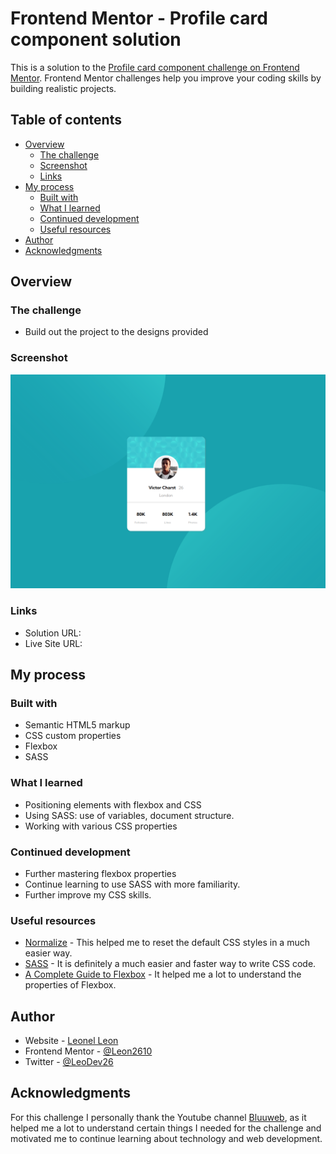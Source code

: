 # Frontend Mentor - Profile card component solution

This is a solution to the [Profile card component challenge on Frontend Mentor](https://www.frontendmentor.io/challenges/profile-card-component-cfArpWshJ). Frontend Mentor challenges help you improve your coding skills by building realistic projects. 

## Table of contents

- [Overview](#overview)
  - [The challenge](#the-challenge)
  - [Screenshot](#screenshot)
  - [Links](#links)
- [My process](#my-process)
  - [Built with](#built-with)
  - [What I learned](#what-i-learned)
  - [Continued development](#continued-development)
  - [Useful resources](#useful-resources)
- [Author](#author)
- [Acknowledgments](#acknowledgments)

## Overview

### The challenge

- Build out the project to the designs provided

### Screenshot

![](/images/Screenshot.png)

### Links

- Solution URL:
- Live Site URL: 

## My process

### Built with

- Semantic HTML5 markup
- CSS custom properties
- Flexbox
- SASS


### What I learned

- Positioning elements with flexbox and CSS
- Using SASS: use of variables, document structure.
- Working with various CSS properties

### Continued development

- Further mastering flexbox properties
- Continue learning to use SASS with more familiarity.
- Further improve my CSS skills.

### Useful resources

- [Normalize](https://necolas.github.io/normalize.css/) - This helped me to reset the default CSS styles in a much easier way.
- [SASS](https://sass-lang.com/) - It is definitely a much easier and faster way to write CSS code.
- [A Complete Guide to Flexbox](https://css-tricks.com/snippets/css/a-guide-to-flexbox/) - It helped me a lot to understand the properties of Flexbox.

## Author

- Website - [Leonel Leon](https://github.com/Leon2610)
- Frontend Mentor - [@Leon2610](https://www.frontendmentor.io/profile/Leon2610)
- Twitter - [@LeoDev26](https://twitter.com/LeoDev26)

## Acknowledgments

For this challenge I personally thank the Youtube channel [Bluuweb](https://www.youtube.com/c/Bluuweb), as it helped me a lot to understand certain things I needed for the challenge and motivated me to continue learning about technology and web development.
